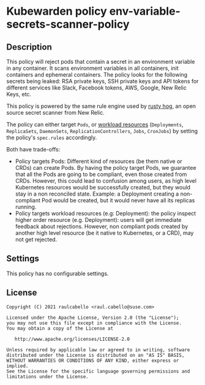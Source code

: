 # Kubewarden policy env-variable-secrets-scanner-policy

## Description

This policy will reject pods that contain a secret in an environment variable in any container. It scans environment 
variables in all containers, init containers and ephemeral containers.
The policy looks for the following secrets being leaked: RSA private keys, SSH private keys and API tokens for different services like Slack, Facebook tokens, AWS, Google, New Relic Keys, etc.

This policy is powered by the same rule engine used by [rusty hog](https://github.com/newrelic/rusty-hog), an open source secret scanner from New Relic.

The policy can either target `Pods`, or [workload
resources](https://kubernetes.io/docs/concepts/workloads/) (`Deployments`,
`ReplicaSets`, `DaemonSets`, `ReplicationControllers`, `Jobs`, `CronJobs`) by
setting the policy's `spec.rules` accordingly.

Both have trade-offs:
* Policy targets Pods: Different kind of resources (be them native or CRDs) can
  create Pods. By having the policy target Pods, we guarantee that all the Pods
  are going to be compliant, even those created from CRDs.
  However, this could lead to confusion among users, as high level Kubernetes
  resources would be successfully created, but they would stay in a non
  reconciled state. Example: a Deployment creating a non-compliant Pod would be
  created, but it would never have all its replicas running.
* Policy targets workload resources (e.g: Deployment): the policy inspect higher
  order resource (e.g. Deployment): users will get immediate feedback about
  rejections.
  However, non compliant pods created by another high level resource (be it
  native to Kubernetes, or a CRD), may not get rejected.

## Settings

This policy has no configurable settings.

## License

```
Copyright (C) 2021 raulcabello <raul.cabello@suse.com>

Licensed under the Apache License, Version 2.0 (the "License");
you may not use this file except in compliance with the License.
You may obtain a copy of the License at

   http://www.apache.org/licenses/LICENSE-2.0

Unless required by applicable law or agreed to in writing, software
distributed under the License is distributed on an "AS IS" BASIS,
WITHOUT WARRANTIES OR CONDITIONS OF ANY KIND, either express or implied.
See the License for the specific language governing permissions and
limitations under the License.
```

